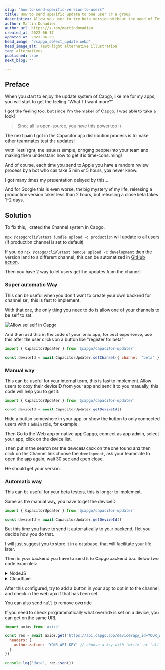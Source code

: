 ```yaml
---
slug: "how-to-send-specific-version-to-users"
title: How to send specific update to one user or a group
description: Allow you user to try beta version without the need of TestFlight, or google beta process, just add a button in your Ionic app, and they are in !
author: Martin Donadieu
author_url: https://x.com/martindonadieu
created_at: 2022-06-17
updated_at: 2023-06-29
head_image: "/capgo_select_update.webp"
head_image_alt: TestFlight alternative illustration
tag: alternatives
published: true
next_blog: ""

---
```


## Preface

When you start to enjoy the update system of Capgo, like me for my apps, you will start to get the feeling “What if I want more?”

I got the feeling too, but since I'm the maker of Capgo, I was able to take a look!

> Since all is open-source, you have this power too :)

The next pain I got in the Capacitor app distribution process is to make other teammates test the updates!

With TestFlight, the issue is simple, bringing people into your team and making them understand how to get it is time-consuming!

And of course, each time you send to Apple you have a random review process by a bot who can take 5 min or 5 hours, you never know.

I got many times my presentation delayed by this…

And for Google this is even worse, the big mystery of my life, releasing a production version takes less than 2 hours, but releasing a close beta takes 1–2 days.


## Solution

To fix this, I crated the Channel system in Capgo.

`npx @capgo/cli@latest bundle upload -c production` will update to all users (if production channel is set to default)

If you do `npx @capgo/cli@latest bundle upload -c development` then the version land to a different channel, this can be automatized in [GitHub action](/blog/manage-dev-and-prod-build-with-github-actions/). 

Then you have 2 way to let users get the updates from the channel

### Super automatic Way

This can be useful when you don't want to create your own backend for channel set, this is fast to implement.

With that one, the only thing you need to do is allow one of your channels to be self to set.

![Allow set self in Capgo](/self_set.webp)

And then add this in the code of your Ionic app, for best experience, use this after the user clicks on a button like "register for beta"
```js
import { CapacitorUpdater } from '@capgo/capacitor-updater'

const deviceId = await CapacitorUpdater.setChannel({ channel: 'beta' })
```

### Manual way

This can be useful for your internal team, this is fast to implement.
Allow users to copy their deviceID from your app and send it to you manually, this code will help you to get it:
```js
import { CapacitorUpdater } from '@capgo/capacitor-updater'

const deviceId = await CapacitorUpdater.getDeviceId()
```
Hide a button somewhere in your app, or show the button to only connected users with a `admin` role, for example.

Then Go to the Web app or native app Capgo, connect as app admin, select your app, click on the device list.

Then put in the search bar the deviceID click on the one found and then click on the Channel link choose the `development`, ask your teammate to open the app again, wait 30 sec and open close.

He should get your version.


### Automatic way

This can be useful for your beta testers, this is longer to implement.

Same as the manual way, you have to get the deviceID
```js
import { CapacitorUpdater } from '@capgo/capacitor-updater'

const deviceId = await CapacitorUpdater.getDeviceId()
```

But this time you have to send it automatically to your backend, I let you decide how you do that.

I will just suggest you to store it in a database, that will facilitate your life later.

Then in your backend you have to send it to Capgo backend too. Below two code examples:
<details>
  <summary>NodeJS</summary>

```js
import axios from 'axios'

await axios.post('https://api.capgo.app/device', {
  app_id: 'YOUR_APP_ID',
  device_id: 'DEVICE_ID',
  channel: 'CHANNEL_NAME', // The name of the channel, or undefined if version_id provided
  version_id: 'VERSION_NAME' // this is optionnal, if provide it will override the channel, that usefull when you want to debug only one user.
}, {
  headers: {
    authorization: 'YOUR_API_KEY' // choose a key with 'write' or 'all' rights
  }
})
```
</details>


<details>
  <summary>Cloudflare</summary>
  
```js
addEventListener('fetch', (event) => {
  event.respondWith(
    handleRequest(event.request).catch(
      err => new Response(err.stack, { status: 500 })
    )
  )
})

async function handleRequest(request) {
  const { pathname, method } = new URL(request.url)
  const body = await request.json()
  const newBody = JSON.stringify({
    app_id: 'YOUR_APP_ID',
    device_id: body.device_id,
    channel: 'alpha'
  })
  const newUrl = new URL('https://api.capgo.app/device')
  const options = {
    headers: {
      authorization: 'YOUR_API_KEY',
    },
    method: 'POST',
    body: newBody
  }

  if (request.method === 'DELETE') {
    // DELETE the channel link
    options.method = 'DELETE'
    return fetch(newUrl.toString(), options)
  }

  return fetch(newUrl.toString(), options)
}
```
And just send your device_id in the body of it to the deployed URL with POST to add and DELETE method to delete.
</details>

After this configured, try to add a button in your app to opt in to the channel, and check in the web app if that has been set.

You can also send `null` to remove override

If you need to check programmatically what override is set on a device, you can get on the same URL

```js
import axios from 'axios'

const res = await axios.get('https://api.capgo.app/device?app_id=YOUR_APP_ID&device_id=DEVICE_ID', {
  headers: {
    authorization: 'YOUR_API_KEY' // choose a key with 'write' or 'all' rights
  }
})

console.log('data', res.json())
```
